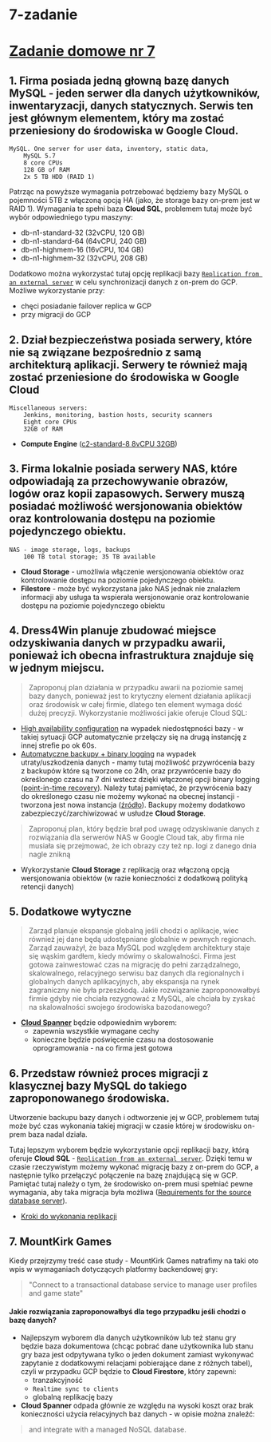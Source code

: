 # 7-zadanie

# [Zadanie domowe nr 7](https://szkolachmury.pl/google-cloud-platform-droga-architekta/tydzien-7-databases-on-google-cloud/zadanie-domowe-nr-7/)

## 1. Firma posiada jedną głowną bazę danych MySQL - jeden serwer dla danych użytkowników, inwentaryzacji, danych statycznych. Serwis ten jest głównym elementem, który ma zostać przeniesiony do środowiska w Google Cloud.
> 
    MySQL. One server for user data, inventory, static data,
        MySQL 5.7
        8 core CPUs
        128 GB of RAM
        2x 5 TB HDD (RAID 1)

Patrząc na powyższe wymagania potrzebować będziemy bazy MySQL o pojemności 5TB z włączoną opcją HA (jako, że storage bazy on-prem jest w RAID 1). 
Wymagania te spełni baza **Cloud SQL**, problemem tutaj może być wybór odpowiedniego typu maszyny:
* db-n1-standard-32 (32vCPU, 120 GB)
* db-n1-standard-64 (64vCPU, 240 GB)
* db-n1-highmem-16 (16vCPU, 104 GB)
* db-n1-highmem-32 (32vCPU, 208 GB)

Dodatkowo można wykorzystać tutaj opcję replikacji bazy [`Replication from an external server`](https://cloud.google.com/sql/docs/mysql/replication/) w celu synchronizacji danych z on-prem do GCP. 
Możliwe wykorzystanie przy:
* chęci posiadanie failover replica w GCP
* przy migracji do GCP

## 2. Dział bezpieczeństwa posiada serwery, które nie są związane bezpośrednio z samą architekturą aplikacji. Serwery te również mają zostać przeniesione do środowiska w Google Cloud
> 
    Miscellaneous servers:
        Jenkins, monitoring, bastion hosts, security scanners
        Eight core CPUs
        32GB of RAM
* **Compute Engine** ([c2-standard-8 8vCPU	32GB](https://cloud.google.com/compute/docs/machine-types#c2_machine_types))

## 3. Firma lokalnie posiada serwery NAS, które odpowiadają za przechowywanie obrazów, logów oraz kopii zapasowych. Serwery muszą posiadać możliwość wersjonowania obiektów oraz kontrolowania dostępu na poziomie pojedynczego obiektu.
>
    NAS - image storage, logs, backups
        100 TB total storage; 35 TB available
* **Cloud Storage** - umożliwia włączenie wersjonowania obiektów oraz kontrolowanie dostępu na poziomie pojedynczego obiektu.
* **Filestore** - może być wykorzystana jako NAS jednak nie znalazłem informacji aby usługa ta wspierała wersjonowanie oraz kontrolowanie dostępu na poziomie pojedynczego obiektu

## 4. Dress4Win planuje zbudować miejsce odzyskiwania danych w przypadku awarii, ponieważ ich obecna infrastruktura znajduje się w jednym miejscu. 
> Zaproponuj plan działania w przypadku awarii na poziomie samej bazy danych, ponieważ jest to krytyczny element działania aplikacji oraz środowisk w całej firmie, dlatego ten element wymaga dość dużej precyzji.
Wykorzystanie możliwości jakie oferuje Cloud SQL:
* [High availability configuration](https://cloud.google.com/sql/docs/mysql/high-availability) na wypadek niedostępności bazy - w takiej sytuacji GCP automatycznie przełączy się na drugą instancję z innej strefie po ok 60s.
* [Automatyczne backupy + binary logging](https://cloud.google.com/sql/docs/mysql/backup-recovery/backups) na wypadek utraty/uszkodzenia danych - mamy tutaj możliwość przywrócenia bazy z backupów które są tworzone co 24h, oraz przywrócenie bazy do określonego czasu na 7 dni wstecz dzięki włączonej opcji binary logging ([point-in-time recovery](https://cloud.google.com/sql/docs/mysql/backup-recovery/restore)). Należy tutaj pamiętać, że przywrócenia bazy do określonego czasu nie możemy wykonać na obecnej instancji - tworzona jest nowa instancja ([źródło](https://cloud.google.com/sql/docs/mysql/backup-recovery/restore#tips-pitr)). Backupy możemy dodatkowo zabezpieczyć/zarchiwizować w usłudze **Cloud Storage**.

> Zaproponuj plan, który będzie brał pod uwagę odzyskiwanie danych z rozwiązania dla serwerów NAS w Google Cloud tak, aby firma nie musiała się przejmować, że ich obrazy czy też np. logi z danego dnia nagle znikną
* Wykorzystanie **Cloud Storage** z replikacją oraz włączoną opcją wersjonowania obiektów (w razie konieczności z dodatkową polityką retencji danych)

## 5. Dodatkowe wytyczne
> Zarząd planuje ekspansje globalną jeśli chodzi o aplikacje, wiec również jej dane będą udostępniane globalnie w pewnych regionach. Zarząd zauważył, że baza MySQL pod względem architektury staje się wąskim gardłem, kiedy mówimy o skalowalności. Firma jest gotowa zainwestować czas na migrację do pełni zarządzalnego, skalowalnego, relacyjnego serwisu baz danych dla regionalnych i globalnych danych aplikacyjnych, aby ekspansja na rynek zagraniczny nie była przeszkodą. Jakie rozwiązanie zaproponowałbyś firmie gdyby nie chciała rezygnować z MySQL, ale chciała by zyskać na skalowalności swojego środowiska bazodanowego?
* [**Cloud Spanner**](https://cloud.google.com/spanner/) będzie odpowiednim wyborem:
    * zapewnia wszystkie wymagane cechy
    * konieczne będzie poświęcenie czasu na dostosowanie oprogramowania - na co firma jest gotowa

## 6. Przedstaw również proces migracji z klasycznej bazy MySQL do takiego zaproponowanego środowiska.
Utworzenie backupu bazy danych i odtworzenie jej w GCP, problemem tutaj może być czas wykonania takiej migracji w czasie której w środowisku on-prem baza nadal działa. 

Tutaj lepszym wyborem będzie wykorzystanie opcji replikacji bazy, którą oferuje **Cloud SQL** - [`Replication from an external server`](https://cloud.google.com/sql/docs/mysql/replication/). 
Dzięki temu w czasie rzeczywistym możemy wykonać migrację bazy z on-prem do GCP, a następnie tylko przełączyć połączenie na bazę znajdującą się w GCP. 
Pamiętać tutaj należy o tym, że środowisko on-prem musi spełniać pewne wymagania, aby taka migracja była możliwa ([Requirements for the source database server](https://cloud.google.com/sql/docs/mysql/replication/replication-from-external#server-requirements)).
* [Kroki do wykonania replikacji](https://cloud.google.com/sql/docs/mysql/replication/replication-from-external#process)

## 7. MountKirk Games
Kiedy przejrzymy treść case study - MountKirk Games natrafimy na taki oto wpis w wymaganiach dotyczących platformy backendowej gry:

> "Connect to a transactional database service to manage user profiles and game state"

#### Jakie rozwiązania zaproponowałbyś dla tego przypadku jeśli chodzi o bazę danych?

* Najlepszym wyborem dla danych użytkowników lub też stanu gry będzie baza dokumentowa (chcąc pobrać dane użytkownika lub stanu gry baza jest odpytywana tylko o jeden dokument zamiast wykonywać zapytanie z dodatkowymi relacjami pobierające dane z różnych tabel), czyli w przypadku GCP będzie to **Cloud Firestore**, który zapewni:
    * tranzakcyjność
    * `Realtime sync to clients`
    * globalną replikację bazy
* **Cloud Spanner** odpada głównie ze względu na wysoki koszt oraz brak konieczności użycia relacyjnych baz danych - w opisie można znaleźć:
> and integrate with a managed NoSQL database. 
